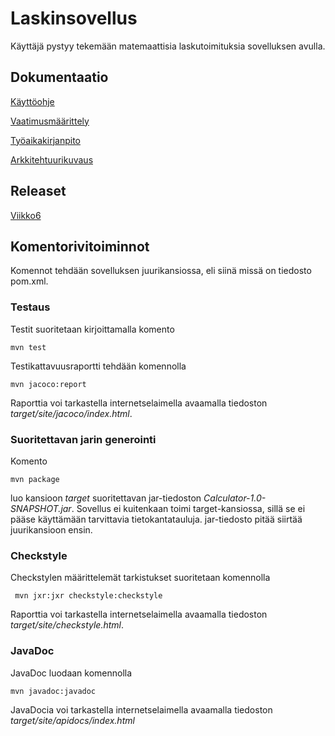 # Laskinsovellus
Käyttäjä pystyy tekemään matemaattisia laskutoimituksia sovelluksen avulla.
## Dokumentaatio
[Käyttöohje](https://github.com/robertrantanen/ot-harjoitustyo/blob/master/Documentation/k%C3%A4ytt%C3%B6ohje.md)

[Vaatimusmäärittely](https://github.com/robertrantanen/ot-harjoitustyo/blob/master/Documentation/vaatimusm%C3%A4%C3%A4rittely.md)

[Työaikakirjanpito](https://github.com/robertrantanen/ot-harjoitustyo/blob/master/Documentation/ty%C3%B6aikakirjanpito.md)

[Arkkitehtuurikuvaus](https://github.com/robertrantanen/ot-harjoitustyo/blob/master/Documentation/arkkitehtuuri.md)

## Releaset

[Viikko6](https://github.com/robertrantanen/ot-harjoitustyo/releases/tag/v1.2)

## Komentorivitoiminnot
Komennot tehdään sovelluksen juurikansiossa, eli siinä missä on tiedosto pom.xml.

### Testaus

Testit suoritetaan kirjoittamalla komento

```
mvn test
```

Testikattavuusraportti tehdään komennolla

```
mvn jacoco:report
```

Raporttia voi tarkastella internetselaimella avaamalla tiedoston _target/site/jacoco/index.html_.

### Suoritettavan jarin generointi

Komento

```
mvn package
```

luo kansioon _target_ suoritettavan jar-tiedoston _Calculator-1.0-SNAPSHOT.jar_. Sovellus ei kuitenkaan toimi target-kansiossa, sillä se ei pääse käyttämään tarvittavia tietokantatauluja. jar-tiedosto pitää siirtää juurikansioon ensin.


### Checkstyle

Checkstylen määrittelemät tarkistukset suoritetaan komennolla

```
 mvn jxr:jxr checkstyle:checkstyle
```

Raporttia voi tarkastella internetselaimella avaamalla tiedoston _target/site/checkstyle.html_.

### JavaDoc

JavaDoc luodaan komennolla

```
mvn javadoc:javadoc
```

JavaDocia voi tarkastella internetselaimella avaamalla tiedoston _target/site/apidocs/index.html_


